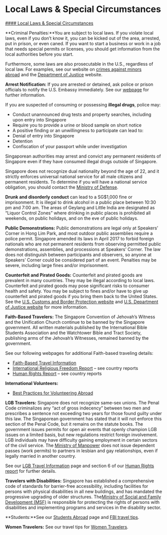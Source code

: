 # Local Laws & Special Circumstances

[#### Local Laws & Special Circumstances](javascript:void(0); "Local Laws & Special Circumstances")

**Criminal Penalties:**You are subject to local laws. If you violate local laws, even if you don’t know it, you can be kicked out of the area, arrested, put in prison, or even caned. If you want to start a business or work in a job that needs special permits or licenses, you should get information from the local authorities before you start.

Furthermore, some laws are also prosecutable in the U.S., regardless of local law. For examples, see our website on [crimes against minors abroad](https://travel.state.gov/content/travel/en/international-travel/emergencies/arrest-detention/crimes-against-minors.html) and the [Department of Justice](https://www.justice.gov/) website.

**Arrest Notification:** If you are arrested or detained, ask police or prison officials to notify the U.S. Embassy immediately. See our [webpage](https://travel.state.gov/content/travel/en/international-travel/emergencies/arrest-detention.html) for further information.

If you are suspected of consuming or possessing **illegal drugs**, police may:

* Conduct unannounced drug tests and property searches, including upon entry into Singapore
* Require you to provide a urine or blood sample on short notice
* A positive finding or an unwillingness to participate can lead to:
* Denial of entry into Singapore
* Detention
* Confiscation of your passport while under investigation

Singaporean authorities may arrest and convict any permanent residents of Singapore even if they have consumed illegal drugs outside of Singapore.

Singapore does not recognize dual nationality beyond the age of 22, and it strictly enforces universal national service for all male citizens and permanent residents. To determine if you will have a national service obligation, you should contact the [Ministry of Defense](https://www.mindef.gov.sg/).

**Drunk and disorderly conduct** can lead to a SG$1,000 fine or imprisonment. It is illegal to drink alcohol in a public place between 10:30 pm and 7:00 am. The areas of Geylang and Little India are designated as “Liquor Control Zones” where drinking in public places is prohibited all weekends, on public holidays, and on the eve of public holidays.

**Public Demonstrations:** Public demonstrations are legal only at Speakers’ Corner in Hong Lim Park, and most outdoor public assemblies require a police permit. Singapore amended its laws in April 2017 to forbid foreign nationals who are not permanent residents from observing permitted public demonstrations, assemblies, and processions at Speakers’ Corner. The law does not distinguish between participants and observers, so anyone at Speakers’ Corner could be considered part of an event. Penalties may be severe, including large fines and/or imprisonment.

**Counterfeit and Pirated Goods:** Counterfeit and pirated goods are prevalent in many countries. They may be illegal according to local laws. Counterfeit and pirated goods may pose significant risks to consumer health and safety. You may be subject to fines and/or have to give up counterfeit and pirated goods if you bring them back to the United States. See the [U.S. Customs and Border Protection website](https://www.cbp.gov/) and [U.S. Department of Justice website](https://www.justice.gov/) for more information.

**Faith-Based Travelers:** The Singapore Convention of Jehovah’s Witness and the Unification Church continue to be banned by the Singapore government. All written materials published by the International Bible Students Association and the Watchtower Bible and Tract Society, publishing arms of the Jehovah’s Witnesses, remained banned by the government.

See our following webpages for additional Faith-based traveling details:

* [Faith-Based Travel Information](https://travel.state.gov/content/travel/en/international-travel/before-you-go/travelers-with-special-considerations/faith-based-travel.html)
* [International Religious Freedom Report](https://www.state.gov/reports/2017-report-on-international-religious-freedom/) – see country reports
* [Human Rights Report](https://www.state.gov/reports/2018-country-reports-on-human-rights-practices/) – see country reports

**International Volunteers:**

* [Best Practices for Volunteering Abroad](https://travel.state.gov/content/travel/en/international-travel/before-you-go/travelers-with-special-considerations/volunteering-abroad.html#:~:text=Make%20sure%20your%20travel%20documents,that%20will%20cover%20medical%20evacuation%3F)

**LGB Travelers:** Singapore does not recognize same-sex unions. The Penal Code criminalizes any “act of gross indecency” between two men and prescribes a sentence not exceeding two years for those found guilty under this law. The Singaporean government has stated that it will not enforce this section of the Penal Code, but it remains on the statute books. The government issues permits for open air events that openly champion LGB issues on a limited basis, but new regulations restrict foreign involvement. LGB individuals may have difficulty gaining employment in certain sectors of the civil service. The [Ministry of Manpower](https://www.mom.gov.sg/) does not issue dependent passes (work permits) to partners in lesbian and gay relationships, even if legally married in another country.

See our [LGB Travel Information](https://travel.state.gov/content/travel/en/international-travel/before-you-go/travelers-with-special-considerations/lgbti.html) page and section 6 of our [Human Rights report](https://www.state.gov/reports/2018-country-reports-on-human-rights-practices/) for further details.

**Travelers with Disabilities:** Singapore has established a comprehensive code of standards for barrier-free accessibility, including facilities for persons with physical disabilities in all new buildings, and has mandated the progressive upgrading of older structures. The[Ministry of Social and Family Development (MSF)](https://www.msf.gov.sg/) is responsible for protecting the rights of persons with disabilities and implementing programs and services in the disability sector.

**Students:**See our [Students Abroad](https://travel.state.gov/content/travel/en/international-travel/before-you-go/travelers-with-special-considerations/students.html) page and [FBI travel tips](https://www.fbi.gov/file-repository/student-travel-brochure-pdf.pdf/view).

**Women Travelers:** See our travel tips for [Women Travelers](https://travel.state.gov/content/travel/en/international-travel/before-you-go/travelers-with-special-considerations/women-travelers.html).